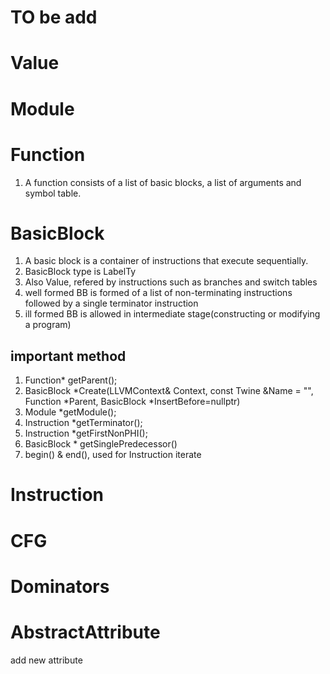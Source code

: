# TO be add
# Value
# Module
# Function
1. A function consists of a list of basic blocks, a list of arguments and symbol table.
# BasicBlock
1. A basic block is a container of instructions that execute sequentially.
2. BasicBlock type is LabelTy
3. Also Value, refered by instructions such as branches and switch tables
4. well formed BB is formed of a list of non-terminating instructions followed by a single terminator instruction
5. ill formed BB is allowed in intermediate stage(constructing or modifying a program)

## important method
1. Function\* getParent();
2. BasicBlock \*Create(LLVMContext& Context, const Twine &Name = "", Function \*Parent, BasicBlock \*InsertBefore=nullptr)
3. Module \*getModule();
4. Instruction \*getTerminator();
5. Instruction \*getFirstNonPHI();
6. BasicBlock \* getSinglePredecessor()
7. begin() & end(), used for Instruction iterate

# Instruction

# CFG
# Dominators

# AbstractAttribute
add new attribute
